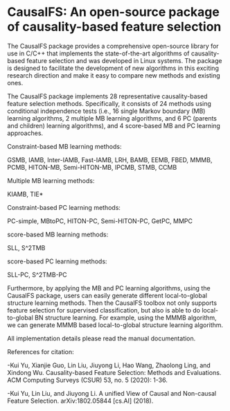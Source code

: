 # CausalFS: An open-source package of causality-based feature selection

The CausalFS package provides a comprehensive open-source library for use in C/C++ that implements the state-of-the-art algorithms of causality-based feature selection and was developed in Linux systems. The package is designed to facilitate the development of new algorithms in this exciting research direction and make it easy to compare new methods and existing ones.

The CausalFS package implements 28 representative causality-based feature selection methods. Specifically, it consists of 24 methods using conditional independence tests (i.e., 16 single Markov boundary (MB) learning algorithms, 2 multiple MB learning algorithms, and 6 PC (parents and children) learning algorithms), and 4 score-based MB and PC learning approaches. 

Constraint-based MB learning methods:

GSMB, IAMB, Inter-IAMB, Fast-IAMB, LRH, BAMB, EEMB, FBED,
MMMB, PCMB, HITON-MB, Semi-HITON-MB, IPCMB, STMB, CCMB

Multiple MB learning methods:

KIAMB, TIE*

Constraint-based PC learning methods:

PC-simple, MBtoPC, HITON-PC, Semi-HITON-PC, GetPC, MMPC

score-based MB learning methods:

SLL, S^2TMB

score-based PC learning methods:

SLL-PC, S^2TMB-PC

Furthermore, by applying the MB and PC learning algorithms, using the CausalFS package, users can easily generate different local-to-global structure learning methods. Then the CausalFS toolbox not only supports feature selection for supervised classification, but also is able to do local-to-global BN structure learning. For example, using the MMMB algorithm, we can generate MMMB based local-to-global structure learning algorithm. 

All implementation details please read the manual documentation. 


References for citation:

-Kui Yu, Xianjie Guo, Lin Liu, Jiuyong Li, Hao Wang, Zhaolong Ling, and Xindong Wu. Causality-based Feature Selection: Methods and Evaluations. ACM Computing Surveys (CSUR) 53, no. 5 (2020): 1-36.

-Kui Yu, Lin Liu, and Jiuyong Li. A unified View of Causal and Non-causal Feature Selection. arXiv:1802.05844 [cs.AI] (2018).
